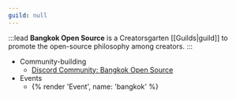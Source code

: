 ```yaml
---
guild: null
---
```


:::lead
**Bangkok Open Source** is a Creatorsgarten [[Guilds|guild]] to promote the open-source philosophy among creators.
:::

- Community-building
  - [Discord Community: Bangkok Open Source](https://grtn.org/bkkoss-discord)
- Events
  - {% render 'Event', name: 'bangkok' %}
